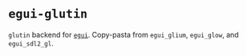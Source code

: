 # `egui-glutin`

`glutin` backend for [`egui`](https://github.com/emilk/egui). Copy-pasta from `egui_glium`, `egui_glow`, and `egui_sdl2_gl`.
